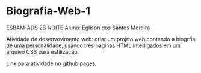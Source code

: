 # Biografia-Web-1
ESBAM-ADS 2B NOITE 
Aluno: Eglison dos Santos Moreira

Atividade de desenvovimento web: criar um projrto web contendo
a biogrfia de uma personalidade, usando três paginas HTML 
interligados em um arquivo CSS para estilização.

Link para atividade no github pages:

